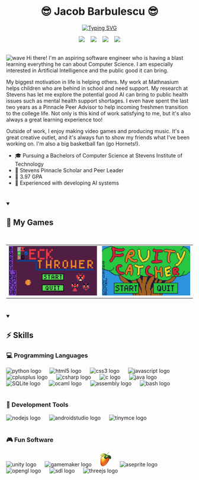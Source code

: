 <h1 align="center"> 😎 Jacob Barbulescu 😎 </h1>

<!-- Typing SVG by DenverCoder1 - https://github.com/DenverCoder1/readme-typing-svg -->
<p align="center">
  <a href="https://git.io/typing-svg">
    <img src="https://readme-typing-svg.demolab.com?font=Fira+Code&weight=900&size=24&pause=1000&color=50C878&center=true&vCenter=true&width=435&lines=Focused+on+the+Common+Good;Computer+Science+Undergrad" alt="Typing SVG" />
  </a>
</p>

<!-- Contact links -->
<!-- Badges with custom icons - https://github.com/DenverCoder1/custom-icon-badges -->
<div align=center>
  <a href="https://www.jacobbarbulescu.com"><img margin=alt="Portfolio" src="https://custom-icon-badges.demolab.com/badge/Portfolio-5D8736?style=for-the-badge&logo=briefcase&logoColor=white"></a>&nbsp;&nbsp;&nbsp;
  <a href="https://jacobbarbulescu.com/pdf/Barbulescu%20Resume.pdf"><img margin=alt="Resume" src="https://custom-icon-badges.demolab.com/badge/Resume-809D3C?style=for-the-badge&logo=log&logoColor=white"></a>&nbsp;&nbsp;&nbsp;
  <a href="mailto:jrbarbulescu@gmail.com"><img margin=alt="Email" src="https://custom-icon-badges.demolab.com/badge/Email-A9C46C?style=for-the-badge&logo=mail&logoColor=white"></a>&nbsp;&nbsp;&nbsp;
  <a href="https://www.linkedin.com/in/jacob-barbulescu/"><img margin=alt="LinkedIn" src="https://custom-icon-badges.demolab.com/badge/LinkedIn-F4FFC3?style=for-the-badge&logo=LinkedIn-logo-2&logoColor=0A66C2"></a>
</div>

<br />

<img src="https://cdn.jsdelivr.net/gh/Readme-Workflows/Readme-Icons@main/icons/gifs/wave.gif" height="16" alt="wave"  /> Hi there! I'm an aspiring software engineer who is having a blast learning everything he can about Computer Science. I am especially interested in Artificial Intelligence and the public good it can bring.

My biggest motivation in life is helping others. My work at Mathnasium helps children who are behind in school and need support. My research at Stevens has let me explore the potential good AI can bring to public health issues such as mental health support shortages. I even have spent the last two years as a Pinnacle Peer Advisor to help incoming freshmen transition to the college life. Not only is this kind of work satisfying to me, but it's also always a great learning experience too!

Outside of work, I enjoy making video games and producing music. It's a great creative outlet, and it's always fun to show my friends what I've been working on. I'm also a big basketball fan (go Hornets!).

<!--INSERT SKILLS HERE-->
- 🎓 Pursuing a Bachelors of Computer Science at Stevens Institute of Technology
- 🦆 Stevens Pinnacle Scholar and Peer Leader
- 🧠 3.97 GPA
- 🤖 Experienced with developing AI systems

#

<!-- Game repos -->
<details open>
  <summary><h2>👾 My Games</h2></summary>

  <br />

  <!-- List of game repos -->
  <table align=center style="text-align:center;">
    <tr>
      <td>
        <a href="https://github.com/JacobBarbulescu/Deck-Thrower">
          <img src="Images/Deck Thrower Title.png" width="600" />
        </a>
      </td>
      <td>
        <a href="https://github.com/JacobBarbulescu/Fruity-Catcher">
          <img src="Images/Fruity Catcher Title.png" width="600" />
        </a>
      </td>
    </tr>
  </table>
</details>

#

<!-- Software and skills -->
<!-- Some icons made using profile-readme-generator.com -->
<details open>
  <summary><h2>⚡ Skills</h2></summary>

  <!-- Programming Languages -->
  <h3>💻 Programming Languages</h3>
  <div align="left">
    <img src="https://cdn.jsdelivr.net/gh/devicons/devicon/icons/python/python-original.svg" height="40" alt="python logo"  />
    <img width="15" />
    <img src="https://cdn.jsdelivr.net/gh/devicons/devicon/icons/html5/html5-original.svg" height="40" alt="html5 logo"  />
    <img width="15" />
    <img src="https://cdn.jsdelivr.net/gh/devicons/devicon/icons/css3/css3-original.svg" height="40" alt="css3 logo"  />
    <img width="15" />
    <img src="https://cdn.jsdelivr.net/gh/devicons/devicon/icons/javascript/javascript-original.svg" height="40" alt="javascript logo"  />
    <img width="15" />
    <img src="https://cdn.jsdelivr.net/gh/devicons/devicon/icons/cplusplus/cplusplus-original.svg" height="40" alt="cplusplus logo"  />
    <img width="15" />
    <img src="https://cdn.jsdelivr.net/gh/devicons/devicon/icons/csharp/csharp-original.svg" height="40" alt="csharp logo"  />
    <img width="15" />
    <img src="https://cdn.jsdelivr.net/gh/devicons/devicon/icons/c/c-original.svg" height="40" alt="c logo"  />
    <img width="15" />
    <img src="https://cdn.jsdelivr.net/gh/devicons/devicon/icons/java/java-original.svg" height="40" alt="java logo"  />
    <img width="15" />
    <img src="https://cdn.jsdelivr.net/gh/devicons/devicon/icons/sqlite/sqlite-original.svg" height="40" alt="SQLite logo" />
    <img width="15" />
    <img src="https://cdn.jsdelivr.net/gh/devicons/devicon/icons/ocaml/ocaml-original.svg" height="40" alt="ocaml logo"  />
    <img width="15" />
    <img src="https://github.com/user-attachments/assets/3a5cad1e-e1e6-41a4-b2c7-fd25829c8225" height="45" alt="assembly logo" />
    <img width="15" />
    <img src="https://cdn.jsdelivr.net/gh/devicons/devicon/icons/bash/bash-original.svg" height="40" alt="bash logo"  />
  </div>

  <br />

  <!-- Dev software -->
  <h3>🔨 Development Tools</h3>
  <div align="left">
    <img src="https://cdn.jsdelivr.net/gh/devicons/devicon/icons/nodejs/nodejs-original.svg" height="40" alt="nodejs logo"  />
    <img width="15" />
    <img src="https://cdn.jsdelivr.net/gh/devicons/devicon/icons/androidstudio/androidstudio-original.svg" height="40" alt="androidstudio logo"  />
    <img width="15" />
    <img src="https://static.cdnlogo.com/logos/t/64/tinymce.svg" height="40" alt="tinymce logo" />
  </div>

  <br />

  <!-- General software -->
  <h3>🎮 Fun Software</h3>
  <div align="left">
    <img src="https://cdn.jsdelivr.net/gh/devicons/devicon/icons/unity/unity-original.svg" height="40" alt="unity logo"  />
    <img width="15" />
    <img src="https://img.icons8.com/?size=100&id=34299&format=png&color=000000" height="40" alt="gamemaker logo" />
    <img width="15" />
    <img src="Images/FL Studio Logo.png" height="40" width="30" alt="FL Studio logo" />
    <img width="15" />
    <img src="https://upload.wikimedia.org/wikipedia/commons/6/69/Logo_Aseprite.svg" width="35" alt="aseprite logo" />
    <img width="15" />
    <img src="https://cdn.jsdelivr.net/gh/devicons/devicon/icons/opengl/opengl-original.svg" height="50" alt="opengl logo"  />
    <img width="15" />
    <img src="https://cdn.jsdelivr.net/gh/devicons/devicon/icons/sdl/sdl-original.svg" height="50" alt="sdl logo"  />
    <img width="15" />
    <img src="https://cdn.jsdelivr.net/gh/devicons/devicon/icons/threejs/threejs-original.svg" height="40" alt="threejs logo"  />
  </div>
</details>
